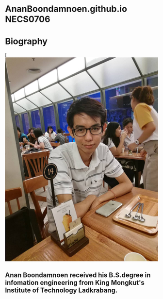 # AnanBoondamnoen.github.io NECS0706


# Biography

[![xxxx](IMG_2508.jpg)


## Anan Boondamnoen received his B.S.degree in infomation engineering from King Mongkut's Institute of Technology Ladkrabang.